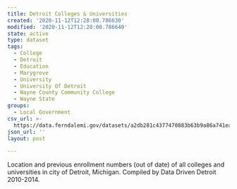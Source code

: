 ```yaml
---
title: Detroit Colleges & Universities
created: '2020-11-12T12:28:00.786630'
modified: '2020-11-12T12:28:00.786640'
state: active
type: dataset
tags:
  - College
  - Detroit
  - Education
  - Marygrove
  - University
  - University Of Detroit
  - Wayne County Community College
  - Wayne State
groups:
  - Local Government
csv_url: >-
  https://data.ferndalemi.gov/datasets/a2db281c4377470883b63b9a86a741ea_0.csv?outSR=%7B%22latestWkid%22%3A4326%2C%22wkid%22%3A4326%7D
json_url: ''
layout: post

---
```

<p><span>Location and previous enrollment numbers (out of date) of all colleges 
and universities in city of Detroit, Michigan. Compiled by Data Driven Detroit 
2010-2014.</span></p>
